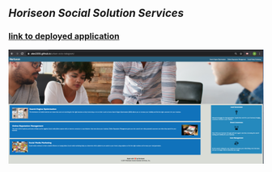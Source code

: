 ## _Horiseon Social Solution Services_
### [link to deployed application](https://alex2055.github.io/urban-octo-telegram/)
![web page screenshot](assets/images/page-screen-shot.png)
